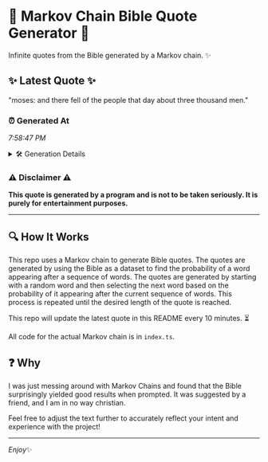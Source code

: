 # 📖 Markov Chain Bible Quote Generator 📖

Infinite quotes from the Bible generated by a Markov chain. ✨

## ✨ Latest Quote ✨
"moses: and there fell of the people that day about three thousand men."

### ⏰ Generated At
*7:58:47 PM*

<details>
    <summary>🛠️ Generation Details</summary>
    <p>
        <strong>🌱 Seed:</strong> moses:<br>
        <strong>🔄 Iterations:</strong> 12<br>
        <strong>📜 Context History:</strong><br>[ moses: ]: and<br>[ moses:, and ]: there<br>[ moses:, and, there ]: fell<br>[ moses:, and, there, fell ]: of<br>[ moses:, and, there, fell, of ]: the<br>[ moses:, and, there, fell, of, the ]: people<br>[ and, there, fell, of, the, people ]: that<br>[ there, fell, of, the, people, that ]: day<br>[ fell, of, the, people, that, day ]: about<br>[ of, the, people, that, day, about ]: three<br>[ the, people, that, day, about, three ]: thousand<br>[ people, that, day, about, three, thousand ]: men.<br>
    </p>
</details>

### ⚠️ Disclaimer ⚠️
**This quote is generated by a program and is not to be taken seriously. It is purely for entertainment purposes.**

---

## 🔍 How It Works

This repo uses a Markov chain to generate Bible quotes. The quotes are generated by using the Bible as a dataset to find the probability of a word appearing after a sequence of words. The quotes are generated by starting with a random word and then selecting the next word based on the probability of it appearing after the current sequence of words. This process is repeated until the desired length of the quote is reached.

This repo will update the latest quote in this README every 10 minutes. ⏳

All code for the actual Markov chain is in `index.ts`.

## ❓ Why

I was just messing around with Markov Chains and found that the Bible surprisingly yielded good results when prompted. 
It was suggested by a friend, and I am in no way christian.

Feel free to adjust the text further to accurately reflect your intent and experience with the project!

---

*Enjoy*✨

